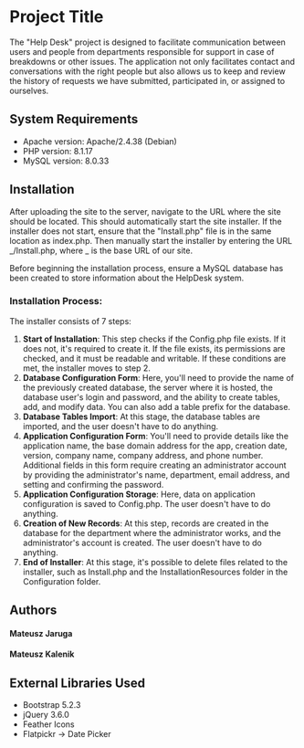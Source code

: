 # Project Title

The "Help Desk" project is designed to facilitate communication between users and people from departments responsible for support in case of breakdowns or other issues. The application not only facilitates contact and conversations with the right people but also allows us to keep and review the history of requests we have submitted, participated in, or assigned to ourselves.

## System Requirements

- Apache version: Apache/2.4.38 (Debian)
- PHP version: 8.1.17
- MySQL version: 8.0.33

## Installation

After uploading the site to the server, navigate to the URL where the site should be located. This should automatically start the site installer. If the installer does not start, ensure that the "Install.php" file is in the same location as index.php. Then manually start the installer by entering the URL _/Install.php, where _ is the base URL of our site.

Before beginning the installation process, ensure a MySQL database has been created to store information about the HelpDesk system.

### Installation Process:

The installer consists of 7 steps:

1. **Start of Installation**: This step checks if the Config.php file exists. If it does not, it's required to create it. If the file exists, its permissions are checked, and it must be readable and writable. If these conditions are met, the installer moves to step 2.
2. **Database Configuration Form**: Here, you'll need to provide the name of the previously created database, the server where it is hosted, the database user's login and password, and the ability to create tables, add, and modify data. You can also add a table prefix for the database.
3. **Database Tables Import**: At this stage, the database tables are imported, and the user doesn't have to do anything.
4. **Application Configuration Form**: You'll need to provide details like the application name, the base domain address for the app, creation date, version, company name, company address, and phone number.
   Additional fields in this form require creating an administrator account by providing the administrator's name, department, email address, and setting and confirming the password.
5. **Application Configuration Storage**: Here, data on application configuration is saved to Config.php. The user doesn't have to do anything.
6. **Creation of New Records**: At this step, records are created in the database for the department where the administrator works, and the administrator's account is created. The user doesn't have to do anything.
7. **End of Installer**: At this stage, it's possible to delete files related to the installer, such as Install.php and the InstallationResources folder in the Configuration folder.

## Authors

#### **Mateusz Jaruga**

#### **Mateusz Kalenik**

## External Libraries Used

- Bootstrap 5.2.3
- jQuery 3.6.0
- Feather Icons
- Flatpickr -> Date Picker
